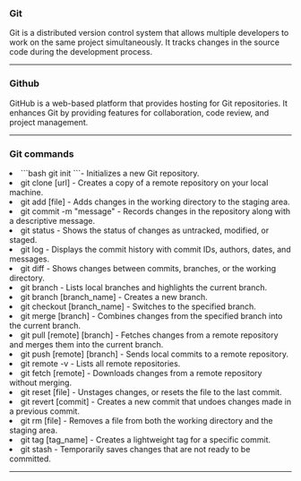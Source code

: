 <h3>Git</h3>
<p>Git is a distributed version control system that allows multiple developers to work on the same project simultaneously. It tracks changes in the source code during the development process.</p>
<hr>
<h3>Github</h3>
<p>GitHub is a web-based platform that provides hosting for Git repositories. It enhances Git by providing features for collaboration, code review, and project management.</p>
<hr>
<h3>Git commands</h3>
<li>
  ```bash
  git init
  ```- Initializes a new Git repository.
</li>
<li>
  git clone [url] - Creates a copy of a remote repository on your local machine.
</li>
<li>
  git add [file] - Adds changes in the working directory to the staging area.
</li>
<li>
  git commit -m "message" - Records changes in the repository along with a descriptive message.
</li>
<li>
  git status - Shows the status of changes as untracked, modified, or staged.
</li>
<li>
  git log - Displays the commit history with commit IDs, authors, dates, and messages.
</li>
<li>
  git diff - Shows changes between commits, branches, or the working directory.
</li>
<li>
  git branch - Lists local branches and highlights the current branch.
</li>
<li>
  git branch [branch_name] - Creates a new branch.
</li>
<li>
  git checkout [branch_name] - Switches to the specified branch.
</li>
<li>
  git merge [branch] - Combines changes from the specified branch into the current branch.
</li>
<li>
  git pull [remote] [branch] - Fetches changes from a remote repository and merges them into the current branch.
</li>
<li>
  git push [remote] [branch] - Sends local commits to a remote repository.
</li>
<li>
  git remote -v - Lists all remote repositories.
</li>
<li>
  git fetch [remote] - Downloads changes from a remote repository without merging.
</li>
<li>
  git reset [file] - Unstages changes, or resets the file to the last commit.
</li>
<li>
  git revert [commit] - Creates a new commit that undoes changes made in a previous commit.
</li>
<li>
  git rm [file] - Removes a file from both the working directory and the staging area.
</li>
<li>
  git tag [tag_name] - Creates a lightweight tag for a specific commit.
</li>
<li>
  git stash - Temporarily saves changes that are not ready to be committed.
</li>

<hr>
